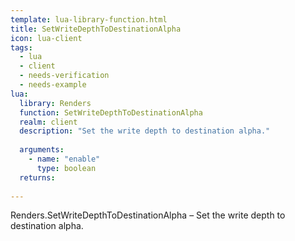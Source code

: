 ```yaml
---
template: lua-library-function.html
title: SetWriteDepthToDestinationAlpha
icon: lua-client
tags:
  - lua
  - client
  - needs-verification
  - needs-example
lua:
  library: Renders
  function: SetWriteDepthToDestinationAlpha
  realm: client
  description: "Set the write depth to destination alpha."
  
  arguments:
    - name: "enable"
      type: boolean
  returns:
    
---
```


<div class="lua__search__keywords">
Renders.SetWriteDepthToDestinationAlpha &#x2013; Set the write depth to destination alpha.
</div>
